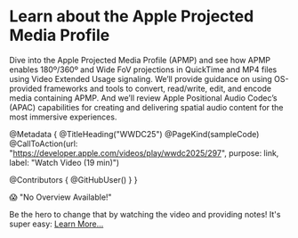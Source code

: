 # Learn about the Apple Projected Media Profile

Dive into the Apple Projected Media Profile (APMP) and see how APMP enables 180º/360º and Wide FoV projections in QuickTime and MP4 files using Video Extended Usage signaling. We’ll provide guidance on using OS-provided frameworks and tools to convert, read/write, edit, and encode media containing APMP. And we’ll review Apple Positional Audio Codec’s (APAC) capabilities for creating and delivering spatial audio content for the most immersive experiences.

@Metadata {
   @TitleHeading("WWDC25")
   @PageKind(sampleCode)
   @CallToAction(url: "https://developer.apple.com/videos/play/wwdc2025/297", purpose: link, label: "Watch Video (19 min)")

   @Contributors {
      @GitHubUser(<replace this with your GitHub handle>)
   }
}

😱 "No Overview Available!"

Be the hero to change that by watching the video and providing notes! It's super easy:
 [Learn More…](https://wwdcnotes.com/documentation/wwdcnotes/contributing)
